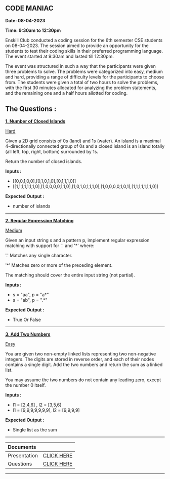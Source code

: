 ## CODE MANIAC
**Date: 08-04-2023**

**Time: 9:30am to 12:30pm**

Enskill Club conducted a coding session for the 6th semester CSE students on 08-04-2023. The session aimed to provide an opportunity for the students to test their coding skills in their preferred programming language. The event started at 9:30am and lasted till 12:30pm.

The event was structured in such a way that the participants were given three problems to solve. The problems were categorized into easy, medium and hard, providing a range of difficulty levels for the participants to choose from. The students were given a total of two hours to solve the problems, with the first 30 minutes allocated for analyzing the problem statements, and the remaining one and a half hours allotted for coding.

## The Questions :

**<ins>1. Number of Closed Islands</ins>**

<ins>Hard</ins>

Given a 2D grid consists of 0s (land) and 1s (water).  An island is a maximal 4-directionally connected group of 0s and a closed island is an island totally (all left, top, right, bottom) surrounded by 1s.

Return the number of closed islands.

**Inputs :**
- [[0,0,1,0,0],[0,1,0,1,0],[0,1,1,1,0]]
- [[1,1,1,1,1,1,1,0],[1,0,0,0,0,1,1,0],[1,0,1,0,1,1,1,0],[1,0,0,0,0,1,0,1],[1,1,1,1,1,1,1,0]]

**Expected Output :**
- number of islands


------------------------------------------------

**<ins>2. Regular Expression Matching</ins>**

<ins>Medium</ins>

Given an input string s and a pattern p, implement regular expression matching with support for '.' and '*' where:

'.' Matches any single character.

'*' Matches zero or more of the preceding element.

The matching should cover the entire input string (not partial).

**Inputs :**
- s = "aa", p = "a*"
- s = "ab", p = ".*"

**Expected Output :**
- True Or False

--------------------------------------

**<ins>3. Add Two Numbers</ins>**

<ins>Easy</ins>

You are given two non-empty linked lists representing two non-negative integers. The digits are stored in reverse order, and each of their nodes contains a single digit. Add the two numbers and return the sum as a linked list.

You may assume the two numbers do not contain any leading zero, except the number 0 itself.

**Inputs :**
- l1 = [2,4,6] , l2 = [3,5,6]
- l1 = [9,9,9,9,9,9,9], l2 = [9,9,9,9]

**Expected Output :**
- Single list as the sum

-------------------------------------------------------------------------------------------------------------

|Documents||
|:-------|:-------|
|Presentation|[CLICK HERE](https://github.com/SKsaikiran/Code-Maniac/blob/fe8439cb2cf72be85e5c2dc3ace6a8050871ba8a/08-04-2023/Documernts/CODE%20Maniac%20Presentation.pdf)|
|Questions|[CLICK HERE](https://github.com/SKsaikiran/Code-Maniac/blob/fe8439cb2cf72be85e5c2dc3ace6a8050871ba8a/08-04-2023/Documernts/Questions.pdf)|

-------------------------------------------------
